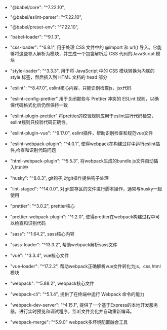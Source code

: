 - "@babel/core": "^7.22.10",
- "@babel/eslint-parser": "^7.22.10",
- "@babel/preset-env": "^7.22.10",
- "babel-loader": "^9.1.3",

- "css-loader": "^6.8.1",
     用于处理 CSS 文件中的 @import 和 url() 导入。它能够将这些导入解析为模块，并生成一个包含解析后 CSS 代码的JavaScript 模块

- "style-loader": "^3.3.3",
    用于将 JavaScript 中的 CSS 模块转换为内联的 style 标签，然后插入到 HTML 文档的 head 部分

- "eslint": "^8.47.0",
   eslint核心内容，只能识别检查js，jsx代码

- "eslint-config-prettier"
    用于关闭那些与 Prettier 冲突的 ESLint 规则，以确保代码格式化后仍然保持一致

- "eslint-plugin-prettier"
    将prettier的校验规则应用于eslint进行代码检查，eslint规则只校验代码正确性。

- "eslint-plugin-vue": "^9.17.0",
    eslint插件，帮助识别检查和规范vue文件

- "eslint-webpack-plugin": "^4.0.1",
    使得webpack在构建过程中运行eslint插件,检查和识别代码问题

- "html-webpack-plugin": "^5.5.3",
  将webpack生成的bundle.js文件自动插入html中

- "husky": "^8.0.3",
  git钩子,对git操作提供钩子处理

- "lint-staged": "^14.0.0",
    对git暂存区的文件进行脚本操作，通常与husky一起使用

- "prettier": "^3.0.2",
    prettier核心

- "prettier-webpack-plugin": "^1.2.0",
  使得prettier在webpack构建过程中可以检查和识别代码

- "sass": "^1.64.2",
  sass核心内容

- "sass-loader": "^13.3.2",
  帮助webpack解析sass文件

- "vue": "^3.3.4",
    vue核心文件

- "vue-loader": "^17.2.2",
   帮助webpack正确解析vue文件转化为js，css,html模块

- "webpack": "^5.88.2",
  webpack核心文件

- "webpack-cli": "^5.1.4",
    提供了在终端中运行 Webpack 命令的能力

- "webpack-dev-server": "^4.15.1",
    提供了一个基于Express的本地开发服务器，进行实时预览和调试程序，监听文件变化并自动重新编译。

- "webpack-merge": "^5.9.0"
   webpack多坏境配置融合工具
